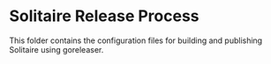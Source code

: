# Solitaire Release Process

This folder contains the configuration files for building and publishing Solitaire using goreleaser.
